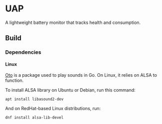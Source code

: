 # UAP

A lightweight battery monitor that tracks health and consumption.

## Build

### Dependencies

#### Linux

[Oto](https://pkg.go.dev/github.com/hajimehoshi/oto) is a package used to play sounds in Go. On Linux, it relies on ALSA to function.

To install ALSA library on Ubuntu or Debian, run this command:

```
apt install libasound2-dev
```

And on RedHat-based Linux distributions, run:

```
dnf install alsa-lib-devel
```

